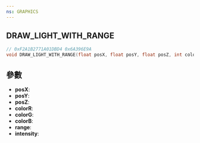 ```yaml
---
ns: GRAPHICS
---
```

## DRAW_LIGHT_WITH_RANGE

```c
// 0xF2A1B2771A01DBD4 0x6A396E9A
void DRAW_LIGHT_WITH_RANGE(float posX, float posY, float posZ, int colorR, int colorG, int colorB, float range, float intensity);
```


## 參數
* **posX**: 
* **posY**: 
* **posZ**: 
* **colorR**: 
* **colorG**: 
* **colorB**: 
* **range**: 
* **intensity**: 

